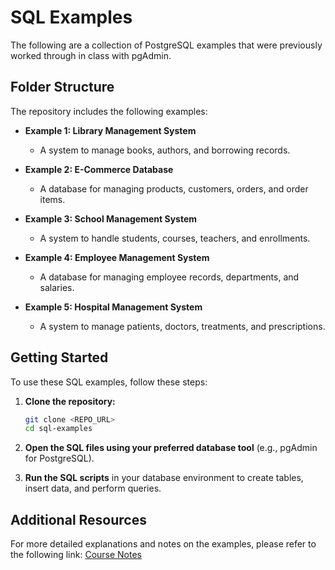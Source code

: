 # SQL Examples 

The following are a collection of PostgreSQL examples that were previously worked through in class with pgAdmin.

## Folder Structure

The repository includes the following examples:

- **Example 1: Library Management System**
  - A system to manage books, authors, and borrowing records.
  
- **Example 2: E-Commerce Database**
  - A database for managing products, customers, orders, and order items.
  
- **Example 3: School Management System**
  - A system to handle students, courses, teachers, and enrollments.
  
- **Example 4: Employee Management System**
  - A database for managing employee records, departments, and salaries.
  
- **Example 5: Hospital Management System**
  - A system to manage patients, doctors, treatments, and prescriptions.

## Getting Started

To use these SQL examples, follow these steps:

1. **Clone the repository:**
   ```bash
   git clone <REPO_URL>
   cd sql-examples
   ```

2. **Open the SQL files using your preferred database tool** (e.g., pgAdmin for PostgreSQL).
3. **Run the SQL scripts** in your database environment to create tables, insert data, and perform queries.

## Additional Resources

For more detailed explanations and notes on the examples, please refer to the following link: [Course Notes](https://menglishca.github.io/keyin-course-notes/databases/course-notes/week-05/pg-admin/)
